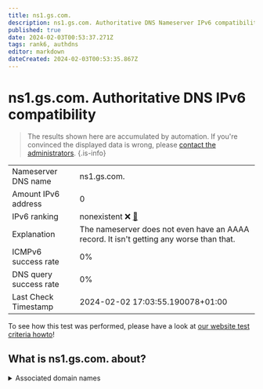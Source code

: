 ```yaml
---
title: ns1.gs.com.
description: ns1.gs.com. Authoritative DNS Nameserver IPv6 compatibility
published: true
date: 2024-02-03T00:53:37.271Z
tags: rank6, authdns
editor: markdown
dateCreated: 2024-02-03T00:53:35.867Z
---
```


# ns1.gs.com. Authoritative DNS IPv6 compatibility

> The results shown here are accumulated by automation. If you're convinced the displayed data is wrong, please [contact the administrators](/howto/chat). 
{.is-info}




|   |   |
| - | - |
| Nameserver DNS name | ns1.gs.com.
| Amount IPv6 address | 0
| IPv6 ranking | nonexistent :x: [🔗](/howto/ranking) |
| Explanation | The nameserver does not even have an AAAA record. It isn't getting any worse than that. |
| ICMPv6 success rate | 0%|
| DNS query success rate | 0% |
| Last Check Timestamp | 2024-02-02 17:03:55.190078+01:00 |

To see how this test was performed, please have a look at [our website test criteria howto](/howto/testcriteria/authdns)!


## What is ns1.gs.com. about?






<details>
<summary>Associated domain names</summary>

www.goldmansachs.com

</details>
